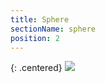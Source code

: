 ```yaml
---
title: Sphere
sectionName: sphere
position: 2
---
```


{: .centered}
![](assets/sphere_potential.gif)
